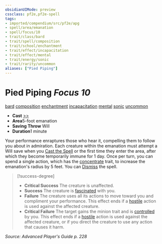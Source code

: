 ```yaml
---
obsidianUIMode: preview
cssclass: pf2e,pf2e-spell
tags:
- imported/compendium/src/pf2e/apg
- spell/area/emanation
- spell/focus/10
- trait/class/bard
- trait/spell/composition
- trait/school/enchantment
- trait/effect/incapacitation
- trait/effect/mental
- trait/energy/sonic
- trait/rarity/uncommon
aliases: ["Pied Piping"]
---
```

# Pied Piping *Focus 10*   
[bard](rules/traits/bard.md)  [composition](composition.md)  [enchantment](enchantment.md)  [incapacitation](incapacitation.md)  [mental](mental.md)  [sonic](sonic.md)  [uncommon](uncommon.md)  

- **Cast** [>>](chapter-9-playing-the-game.md#Actions "Two-Action") 
- **Area**5-foot emanation
- **Saving Throw** Will
- **Duration**1 minute

Your performance enraptures those who hear it, compelling them to follow you about in admiration. Each creature within the emanation must attempt a Will save when you [Cast the Spell](cast-a-spell.md) or the first time they enter the area, after which they become temporarily immune for 1 day. Once per turn, you can spend a single action, which has the [concentrate](concentrate.md) trait, to increase the emanation's radius by 5 feet. You can [Dismiss](dismiss.md) the spell.

> [!success-degree] 
> - **Critical Success** The creature is unaffected.
> - **Success** The creature is [fascinated](conditions.md#Fascinated) with you.
> - **Failure** The creature uses all its actions to move toward you and compliment your performance. This effect ends if a [hostile](conditions.md#Hostile) action is used against the affected creature.
> - **Critical Failure** The target gains the minion trait and is [controlled](conditions.md#Controlled) by you. This effect ends if a [hostile](conditions.md#Hostile) action is used against the affected creature, or if you direct the creature to use any action that causes it harm.

*Source: Advanced Player's Guide p. 228*